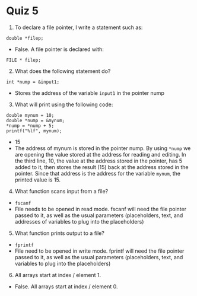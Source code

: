 # Quiz 5

1. To declare a file pointer, I write a statement such as:

```
double *filep;
```

- False. A file pointer is declared with:

```
FILE * filep;
```

2. What does the following statement do?

```
int *nump = &input1;
```

- Stores the address of the variable `input1` in the pointer nump

3. What will print using the following code:

```
double mynum = 10;
double *nump = &mynum;
*nump = *nump + 5;
printf("%lf", mynum);
```

- 15
- The address of mynum is stored in the pointer nump. By using `*nump` we are opening the value stored at the address for reading and editing. In the third line, 10, the value at the address stored in the pointer, has 5 added to it, then stores the result (15) back at the address stored in the pointer. Since that address is the address for the variable `mynum`, the printed value is 15.

4. What function scans input from a file?

- `fscanf`
- File needs to be opened in read mode. fscanf will need the file pointer passed to it, as well as the usual parameters (placeholders, text, and addresses of variables to plug into the placeholders)

5. What function prints output to a file?

- `fprintf`
- File need to be opened in write mode. fprintf will need the file pointer passed to it, as well as the usual parameters (placeholders, text, and variables to plug into the placeholders)

6. All arrays start at index / element 1.

- False. All arrays start at index / element 0.
